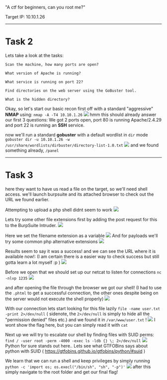 "A ctf for beginners, can you root me?"

Target IP: 10.10.1.26

-----------------
# Task 2
Lets take a look at the tasks:
```
Scan the machine, how many ports are open?

What version of Apache is running?

What service is running on port 22?

Find directories on the web server using the GoBuster tool.  

What is the hidden directory?
```

Okay, so let's start our basic recon
first off with a standard "aggressive" **NMAP** using: `nmap -A -T4 10.10.1.26`
![](attachments/ea0951982dbb7e6174934e0fe4120ffc.png)
hmm this should already answer our first 3 questions:
We got 2 ports open, port 80 is running Apache/2.4.29 and port 22 is running an **SSH** service.

now we'll run a standard **gobuster** with a default wordlist in `dir` mode
`gobuster dir -u 10.10.1.26 -w /usr/share/wordlists/dirbuster/directory-list-1.0.txt`
![](attachments/5f3cad0e6b72d2557c09d6f18187e915.png)
and we found something already, `/panel`

---
# Task 3
here they want to have us read a file on the target, so we'll need shell access.
we'll launch burpsuite and its attached browser to check out the URL we found earlier.

Attempting to upload a php shell didnt seem to work
![](attachments/a3022e0b1b96263ae3dbd3c40ad31ec6.png)

Lets try some other file extensions first by adding the post request for this to the BurpSuite Intruder.
![](attachments/3ef71301e2cf55fa8972e43e43a1f310.png)

Here we set the filename extension as a variable
![](attachments/dbeaa82e8b63799c176d0205e462a67e.png)
And for payloads we'll try some common php alternative extensions
![](attachments/8697f85ebd435aaafe3eecdb180ec847.png)

Results seem to say it was a success! and we can see the URL where it is available now!:
(I am certain there is a easier way to check success but still gotta learn a lot myself :p )
![](attachments/5c97401deb1efe20e9a03a97d9fb4c69.png)

Before we open that we should set up our netcat to listen for connections
`nc -nlvp 1235`
![](attachments/a4e721c6251aca6b5cb8005081fae710.png)

and after opening the file through the browser we got our shell!
(I had to use the `.phtml` to get a successful connection, the other ones despite being on the server would not execute the shell properly)
![](attachments/b578a693f1c7743a2c3d696c0ef18371.png)

With our connection lets start looking for this file lazily
`file -name user.txt -print 2>/dev/null` 
( sidenote, the `2>/dev/null` is simply to hide all the "permission denied" files etc.)
and we found it in `/var/www/user.txt` !
![](attachments/abeffad0369f801be1ae3fc8372563cf.png)
I wont show the flag here, but you can simply read it with `cat`

Next up we will try to escalate our shell by finding files with SUID perms:
`find / -user root -perm -4000 -exec ls -ldb {} \; 2>/dev/null`
![](attachments/f278d8d2c13f6c6c1b07a01bfcba0cf3.png)
Python for sure stands out here..
Lets see what GTFOBins says about python with SUID 
( https://gtfobins.github.io/gtfobins/python/#suid )

We learn that we can run a shell and keep privileges by simply running 
`python -c 'import os; os.execl("/bin/sh", "sh", "-p")'`
![](attachments/68b8e0dad09183455dd0730167575063.png)
after this simply navigate to the root folder and get our final flag!